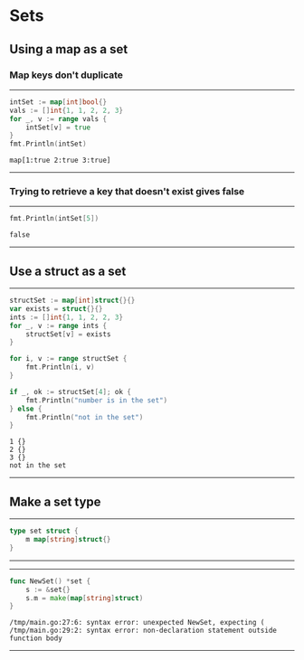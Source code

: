 
# Sets

## Using a map as a set

### Map keys don't duplicate

---
```go
intSet := map[int]bool{}
vals := []int{1, 1, 2, 2, 3}
for _, v := range vals { 
	intSet[v] = true
}
fmt.Println(intSet)
```
```output
map[1:true 2:true 3:true]
```
---
### Trying to retrieve a key that doesn't exist gives false

---
```go
fmt.Println(intSet[5])
```
```output
false
```
---
## Use a struct as a set

---
```go
structSet := map[int]struct{}{}
var exists = struct{}{}
ints := []int{1, 1, 2, 2, 3}
for _, v := range ints {
	structSet[v] = exists
}

for i, v := range structSet {
	fmt.Println(i, v)
}

if _, ok := structSet[4]; ok {
	fmt.Println("number is in the set")
} else {
	fmt.Println("not in the set")
}
```
```output
1 {}
2 {}
3 {}
not in the set
```
---

## Make a set type

---
```go
type set struct {
	m map[string]struct{}
}
```
---

---
```go
func NewSet() *set {
	s := &set{}
	s.m = make(map[string]struct)
}
```
```output
/tmp/main.go:27:6: syntax error: unexpected NewSet, expecting (
/tmp/main.go:29:2: syntax error: non-declaration statement outside function body
```
---
